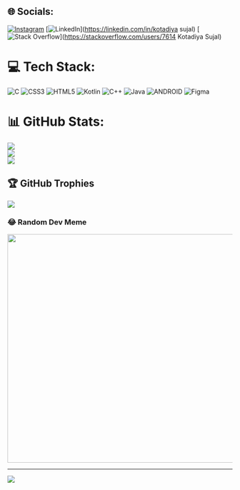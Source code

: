 
## 🌐 Socials:
[![Instagram](https://img.shields.io/badge/Instagram-%23E4405F.svg?logo=Instagram&logoColor=white)](https://instagram.com/sujal.kotadiya.27) [![LinkedIn](https://img.shields.io/badge/LinkedIn-%230077B5.svg?logo=linkedin&logoColor=white)](https://linkedin.com/in/kotadiya sujal) [![Stack Overflow](https://img.shields.io/badge/-Stackoverflow-FE7A16?logo=stack-overflow&logoColor=white)](https://stackoverflow.com/users/7614 Kotadiya Sujal) 

# 💻 Tech Stack:
![C](https://img.shields.io/badge/c-%2300599C.svg?style=for-the-badge&logo=c&logoColor=white) ![CSS3](https://img.shields.io/badge/css3-%231572B6.svg?style=for-the-badge&logo=css3&logoColor=white) ![HTML5](https://img.shields.io/badge/html5-%23E34F26.svg?style=for-the-badge&logo=html5&logoColor=white) ![Kotlin](https://img.shields.io/badge/kotlin-%230095D5.svg?style=for-the-badge&logo=kotlin&logoColor=white) ![C++](https://img.shields.io/badge/c++-%2300599C.svg?style=for-the-badge&logo=c%2B%2B&logoColor=white) ![Java](https://img.shields.io/badge/java-%23ED8B00.svg?style=for-the-badge&logo=java&logoColor=white) ![ANDROID](https://img.shields.io/badge/android-%2320232a.svg?style=for-the-badge&logo=android&logoColor=%a4c639) 	![Figma](https://img.shields.io/badge/figma-%23F24E1E.svg?style=for-the-badge&logo=figma&logoColor=white)
# 📊 GitHub Stats:
![](https://github-readme-stats.vercel.app/api?username=sujal231&theme=dark&hide_border=false&include_all_commits=true&count_private=true)<br/>
![](https://github-readme-streak-stats.herokuapp.com/?user=sujal231&theme=dark&hide_border=false)<br/>
![](https://github-readme-stats.vercel.app/api/top-langs/?username=sujal231&theme=dark&hide_border=false&include_all_commits=true&count_private=true&layout=compact)

## 🏆 GitHub Trophies
![](https://github-profile-trophy.vercel.app/?username=sujal231&theme=radical&no-frame=false&no-bg=true&margin-w=4)

### 😂 Random Dev Meme
<img src="https://rm.up.railway.app/" width="512px"/>

---
[![](https://visitcount.itsvg.in/api?id=sujal231&icon=0&color=0)](https://visitcount.itsvg.in)

<!-- Proudly created with GPRM ( https://gprm.itsvg.in ) -->
